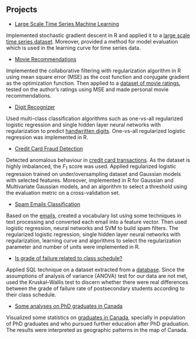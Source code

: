 ## Projects

* [Large Scale Time Series Machine Learning](http://htmlpreview.github.io/?https://github.com/DrMMZ/drmmz.github.io/blob/master/housing.nb.html)

Implemented stochastic gradient descent in R and applied it to a [large scale time series dataset](https://www.gov.uk/guidance/about-the-price-paid-data). Moreover, provided a method for model evaluation which is used in the learning curve for time series data.

* [Movie Recommendations](http://htmlpreview.github.io/?https://github.com/DrMMZ/drmmz.github.io/blob/master/Movies.nb.html)

Implemented the collaborative filtering with regularization algorithm in R using mean square error (MSE) as the cost function and conjugate gradient as the optimization function. Then applied to a [dataset of movie ratings](https://grouplens.org/datasets/movielens/), tested on the author’s ratings using MSE and made personal movie recommendations.

* [Digit Recognizer](http://htmlpreview.github.io/?https://github.com/DrMMZ/drmmz.github.io/blob/master/dr.nb.html)

Used multi-class classification algorithms such as one-vs-all regularized logistic regression and single hidden layer neural networks with regularization to predict [handwritten digits](https://www.kaggle.com/c/digit-recognizer). One-vs-all regularized logistic regression was implemented in R.

* [Credit Card Fraud Detection](http://htmlpreview.github.io/?https://github.com/DrMMZ/drmmz.github.io/blob/master/FraudDetection.nb.html)

Detected anomalous behaviour in [credit card transactions](https://www.kaggle.com/mlg-ulb/creditcardfraud). As the dataset is highly imbalanced, the $F_{1}$ score was used. Applied regularized logistic regression trained on under/oversampling dataset and Gaussian models with selected features. Moreover, implemented in R for Gaussian and Multivariate Gaussian models, and an algorithm to select a threshold using the evaluation metric on a cross-validation set.

* [Spam Emails Classification](http://htmlpreview.github.io/?https://github.com/DrMMZ/drmmz.github.io/blob/master/Spam.nb.html)

Based on the [emails](http://spamassassin.apache.org/old/publiccorpus), created a vocabulary list using some techniques in text processing and converted each email into a feature vector. Then used logistic regression, neural networks and SVM to build spam filters. The regularized logistic regression, single hidden layer neural networks with regularization, learning curve and algorithms to select the regularization parameter and number of units were implemented in R.

* [Is grade of failure related to class schedule?](http://htmlpreview.github.io/?https://github.com/DrMMZ/drmmz.github.io/blob/master/School.html)

Applied SQL technique on a dataset extracted from a [database](https://www.kaggle.com/Madgrades/uw-madison-courses). Since the assumptions of analysis of variance (ANOVA) test for our data are not met, used the Kruskal–Wallis test to discern whether there were real differences between the grade of failure rate of postsecondary students according to their class schedule.

* [Some analyses on PhD graduates in Canada](http://htmlpreview.github.io/?https://github.com/DrMMZ/drmmz.github.io/blob/master/Grad.html)

Visualized some statistics on [graduates in Canada](https://www150.statcan.gc.ca/t1/tbl1/en/tv.action?pid=3710003001), specially in population of PhD graduates and who pursued further education after PhD graduation. The results were interpreted as geographic patterns in the map of Canada.
